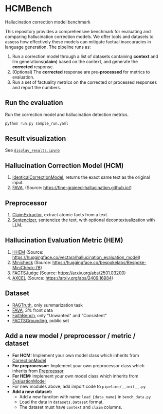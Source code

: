 # HCMBench
Hallucination correction model benchmark

This repository provides a comprehensive benchmark for evaluating and comparing hallucination correction models. 
We offer tools and datasets to assess how effectively these models can mitigate factual inaccuracies in language generation.
The pipeline runs as:
1. Run a correction model through a list of datasets containing **context** and llm generations(**claim**) based on the context, and generate the **corrected** response.
2. (Optional) The **corrected** response are pre-**processed** for metrics to evaluation.
3. Run a set of factuality metrics on the corrected or processed responses and report the numbers. 

## Run the evaluation 
Run the correction model and hallucination detection metrics.
```bash
python run.py sample_run.yaml
```

## Result visualization
See [``display_results.ipynb``](display_results.ipynb)

## Hallucination Correction Model (HCM)
1. [IdenticalCorrectionModel](pipeline/correction/CorrectionModel.py), returns the exact same text as the original input.
2. [FAVA](pipeline/correction/fava.py), (Source: https://fine-grained-hallucination.github.io/)

## Preprocessor
1. [ClaimExtractor](pipeline/preprocess/claim_extraction.py), extract atomic facts from a text.
2. [Sentencizer](pipeline/preprocess/sentence_split.py), sentencize the text, with optional decontextualization with LLM.

## Hallucination Evaluation Metric (HEM)
1. [HHEM](pipeline/evaluation/hhem.py) (Source: https://huggingface.co/vectara/hallucination_evaluation_model)
2. [Minicheck](pipeline/evaluation/minicheck.py) (Source: https://huggingface.co/bespokelabs/Bespoke-MiniCheck-7B)
3. [FACTSJudge](pipeline/evaluation/factsgrounding.py) (Source: https://arxiv.org/abs/2501.03200)
4. [AXCEL](pipeline/evaluation/axcel.py) (Source: https://arxiv.org/abs/2409.16984)

## Dataset
 - [RAGTruth](https://github.com/ParticleMedia/RAGTruth), only summarization task
 - [FAVA](https://huggingface.co/datasets/fava-uw/fava-data), 3% front data
 - [FaithBench](https://github.com/vectara/FaithBench), only "Unwanted" and "Consistent"
 - [FACTSGrounding](https://www.kaggle.com/datasets/deepmind/facts-grounding-examples), public set

## Add a new model / preprocessor / metric / dataset
- **For HCM:** Implement your own model class which inherits from [CorrectionModel](pipeline/correction/correction_model.py)
- **For preprocessor:** Implement your own preprocessor class which inherits from [Preproessor](pipeline/preprocess/preprocessor.py)
- **For HEM:** Implement your own model class which inherits from [EvaluationModel](pipeline/evaluation/evaluator.py)
- For new modules above, add import code to ``pipeline/__init__.py``
- **Add a new dataset:**
    - Add a new funciton with name ``load_{data_name}`` in ``bench_data.py``
    - Load the data in ``datasets.Dataset`` format, 
    - The dataset must have ``context`` and ``claim`` columns.

